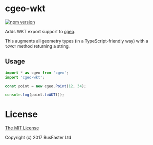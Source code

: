 cgeo-wkt
========

[![npm version](https://img.shields.io/npm/v/cgeo-wkt.svg)](https://www.npmjs.com/package/cgeo-wkt)

Adds WKT export support to [cgeo](https://github.com/charto/cgeo).

This augments all geometry types (in a TypeScript-friendly way)
with a `toWKT` method returning a string.

Usage
-----

```TypeScript
import * as cgeo from 'cgeo';
import 'cgeo-wkt';

const point = new cgeo.Point(12, 34);

console.log(point.toWKT());
```

License
=======

[The MIT License](https://raw.githubusercontent.com/charto/cgeo-wkt/master/LICENSE)

Copyright (c) 2017 BusFaster Ltd
